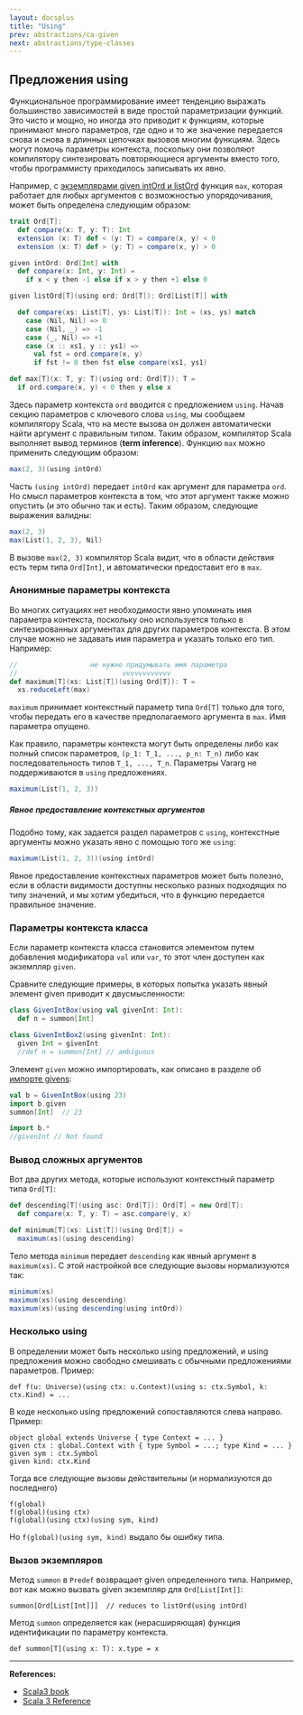 ```yaml
---
layout: docsplus
title: "Using"
prev: abstractions/ca-given
next: abstractions/type-classes
---
```


## Предложения using

Функциональное программирование имеет тенденцию выражать большинство зависимостей в виде простой параметризации функций. 
Это чисто и мощно, но иногда это приводит к функциям, которые принимают много параметров, 
где одно и то же значение передается снова и снова в длинных цепочках вызовов многим функциям. 
Здесь могут помочь параметры контекста, поскольку они позволяют компилятору синтезировать повторяющиеся аргументы 
вместо того, чтобы программисту приходилось записывать их явно.

Например, с [экземплярами given intOrd и listOrd](@DOCS_LINK@abstractions/ca-using) функция `max`, 
которая работает для любых аргументов с возможностью упорядочивания, может быть определена следующим образом:

```scala mdoc:invisible
trait Ord[T]:
  def compare(x: T, y: T): Int
  extension (x: T) def < (y: T) = compare(x, y) < 0
  extension (x: T) def > (y: T) = compare(x, y) > 0

given intOrd: Ord[Int] with
  def compare(x: Int, y: Int) =
    if x < y then -1 else if x > y then +1 else 0

given listOrd[T](using ord: Ord[T]): Ord[List[T]] with

  def compare(xs: List[T], ys: List[T]): Int = (xs, ys) match
    case (Nil, Nil) => 0
    case (Nil, _) => -1
    case (_, Nil) => +1
    case (x :: xs1, y :: ys1) =>
      val fst = ord.compare(x, y)
      if fst != 0 then fst else compare(xs1, ys1)    
```

```scala mdoc:silent
def max[T](x: T, y: T)(using ord: Ord[T]): T =
  if ord.compare(x, y) < 0 then y else x
```

Здесь параметр контекста `ord` вводится с предложением `using`.
Начав секцию параметров с ключевого слова `using`, мы сообщаем компилятору Scala,
что на месте вызова он должен автоматически найти аргумент с правильным типом.
Таким образом, компилятор Scala выполняет вывод терминов (**term inference**).
Функцию `max` можно применить следующим образом:

```scala mdoc
max(2, 3)(using intOrd)
```

Часть `(using intOrd)` передает `intOrd` как аргумент для параметра `ord`. 
Но смысл параметров контекста в том, что этот аргумент также можно опустить (и это обычно так и есть).
Таким образом, следующие выражения валидны:

```scala mdoc
max(2, 3)
max(List(1, 2, 3), Nil)
```

В вызове `max(2, 3)` компилятор Scala видит, что в области действия есть терм типа `Ord[Int]`,
и автоматически предоставит его в `max`.

### Анонимные параметры контекста

Во многих ситуациях нет необходимости явно упоминать имя параметра контекста, 
поскольку оно используется только в синтезированных аргументах для других параметров контекста. 
В этом случае можно не задавать имя параметра и указать только его тип. Например:

```scala mdoc:silent
//                  не нужно придумывать имя параметра
//                          vvvvvvvvvvvv
def maximum[T](xs: List[T])(using Ord[T]): T =
  xs.reduceLeft(max)
```

`maximum` принимает контекстный параметр типа `Ord[T]` только для того, 
чтобы передать его в качестве предполагаемого аргумента в `max`. 
Имя параметра опущено.

Как правило, параметры контекста могут быть определены 
либо как полный список параметров, `(p_1: T_1, ..., p_n: T_n)`
либо как последовательность типов `T_1, ..., T_n`. 
Параметры Vararg не поддерживаются в `using` предложениях.

```scala mdoc
maximum(List(1, 2, 3))
```

##### Явное предоставление контекстных аргументов

Подобно тому, как задается раздел параметров с `using`,
контекстные аргументы можно указать явно с помощью того же `using`:

```scala
maximum(List(1, 2, 3))(using intOrd)
```

Явное предоставление контекстных параметров может быть полезно,
если в области видимости доступны несколько разных подходящих по типу значений,
и мы хотим убедиться, что в функцию передается правильное значение.

### Параметры контекста класса

Если параметр контекста класса становится элементом путем добавления модификатора `val` или `var`, 
то этот член доступен как экземпляр `given`.

Сравните следующие примеры, в которых попытка указать явный элемент given приводит к двусмысленности:

```scala mdoc:silent
class GivenIntBox(using val givenInt: Int):
  def n = summon[Int]

class GivenIntBox2(using givenInt: Int):
  given Int = givenInt
  //def n = summon[Int] // ambiguous
```

Элемент `given` можно импортировать, как описано в разделе об [импорте givens](@DOCS_LINK@abstractions/ca-given-imports):

```scala mdoc
val b = GivenIntBox(using 23)
import b.given
summon[Int]  // 23

import b.*
//givenInt // Not found
```

### Вывод сложных аргументов

Вот два других метода, которые используют контекстный параметр типа `Ord[T]`:

```scala mdoc:silent
def descending[T](using asc: Ord[T]): Ord[T] = new Ord[T]:
  def compare(x: T, y: T) = asc.compare(y, x)

def minimum[T](xs: List[T])(using Ord[T]) =
  maximum(xs)(using descending)
```

Тело метода `minimum` передает `descending` как явный аргумент в `maximum(xs)`. 
С этой настройкой все следующие вызовы нормализуются так:

```scala mdoc
minimum(xs)
maximum(xs)(using descending)
maximum(xs)(using descending(using intOrd))
```

### Несколько using

В определении может быть несколько using предложений, 
и using предложения можно свободно смешивать с обычными предложениями параметров.
Пример:

```
def f(u: Universe)(using ctx: u.Context)(using s: ctx.Symbol, k: ctx.Kind) = ...
```

В коде несколько using предложений сопоставляются слева направо. 
Пример:

```
object global extends Universe { type Context = ... }
given ctx : global.Context with { type Symbol = ...; type Kind = ... }
given sym : ctx.Symbol
given kind: ctx.Kind
```

Тогда все следующие вызовы действительны (и нормализуются до последнего)

```
f(global)
f(global)(using ctx)
f(global)(using ctx)(using sym, kind)
```

Но `f(global)(using sym, kind)` выдало бы ошибку типа.

### Вызов экземпляров

Метод `summon` в `Predef` возвращает given определенного типа. 
Например, вот как можно вызвать given экземпляр для `Ord[List[Int]]`:

```
summon[Ord[List[Int]]]  // reduces to listOrd(using intOrd)
```

Метод `summon` определяется как (нерасширяющая) функция идентификации по параметру контекста.

```
def summon[T](using x: T): x.type = x
```


---

**References:**
- [Scala3 book](https://docs.scala-lang.org/scala3/book/ca-given-using-clauses.html)
- [Scala 3 Reference](https://docs.scala-lang.org/scala3/reference/contextual/using-clauses.html)
